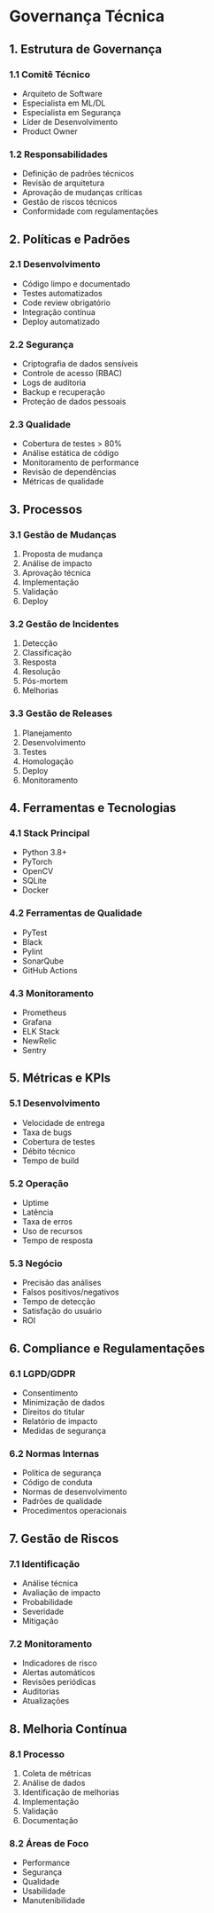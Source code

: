 # Governança Técnica

## 1. Estrutura de Governança

### 1.1 Comitê Técnico
- Arquiteto de Software
- Especialista em ML/DL
- Especialista em Segurança
- Líder de Desenvolvimento
- Product Owner

### 1.2 Responsabilidades
- Definição de padrões técnicos
- Revisão de arquitetura
- Aprovação de mudanças críticas
- Gestão de riscos técnicos
- Conformidade com regulamentações

## 2. Políticas e Padrões

### 2.1 Desenvolvimento
- Código limpo e documentado
- Testes automatizados
- Code review obrigatório
- Integração contínua
- Deploy automatizado

### 2.2 Segurança
- Criptografia de dados sensíveis
- Controle de acesso (RBAC)
- Logs de auditoria
- Backup e recuperação
- Proteção de dados pessoais

### 2.3 Qualidade
- Cobertura de testes > 80%
- Análise estática de código
- Monitoramento de performance
- Revisão de dependências
- Métricas de qualidade

## 3. Processos

### 3.1 Gestão de Mudanças
1. Proposta de mudança
2. Análise de impacto
3. Aprovação técnica
4. Implementação
5. Validação
6. Deploy

### 3.2 Gestão de Incidentes
1. Detecção
2. Classificação
3. Resposta
4. Resolução
5. Pós-mortem
6. Melhorias

### 3.3 Gestão de Releases
1. Planejamento
2. Desenvolvimento
3. Testes
4. Homologação
5. Deploy
6. Monitoramento

## 4. Ferramentas e Tecnologias

### 4.1 Stack Principal
- Python 3.8+
- PyTorch
- OpenCV
- SQLite
- Docker

### 4.2 Ferramentas de Qualidade
- PyTest
- Black
- Pylint
- SonarQube
- GitHub Actions

### 4.3 Monitoramento
- Prometheus
- Grafana
- ELK Stack
- NewRelic
- Sentry

## 5. Métricas e KPIs

### 5.1 Desenvolvimento
- Velocidade de entrega
- Taxa de bugs
- Cobertura de testes
- Débito técnico
- Tempo de build

### 5.2 Operação
- Uptime
- Latência
- Taxa de erros
- Uso de recursos
- Tempo de resposta

### 5.3 Negócio
- Precisão das análises
- Falsos positivos/negativos
- Tempo de detecção
- Satisfação do usuário
- ROI

## 6. Compliance e Regulamentações

### 6.1 LGPD/GDPR
- Consentimento
- Minimização de dados
- Direitos do titular
- Relatório de impacto
- Medidas de segurança

### 6.2 Normas Internas
- Política de segurança
- Código de conduta
- Normas de desenvolvimento
- Padrões de qualidade
- Procedimentos operacionais

## 7. Gestão de Riscos

### 7.1 Identificação
- Análise técnica
- Avaliação de impacto
- Probabilidade
- Severidade
- Mitigação

### 7.2 Monitoramento
- Indicadores de risco
- Alertas automáticos
- Revisões periódicas
- Auditorias
- Atualizações

## 8. Melhoria Contínua

### 8.1 Processo
1. Coleta de métricas
2. Análise de dados
3. Identificação de melhorias
4. Implementação
5. Validação
6. Documentação

### 8.2 Áreas de Foco
- Performance
- Segurança
- Qualidade
- Usabilidade
- Manutenibilidade 